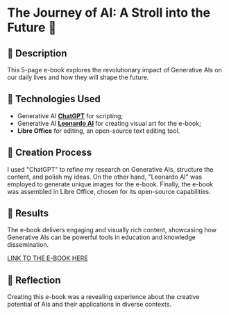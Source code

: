 # The Journey of AI: A Stroll into the Future 🌌

## 📒 Description
This 5-page e-book explores the revolutionary impact of Generative AIs on our daily lives and how they will shape the future.

## 🤖 Technologies Used
- Generative AI **[ChatGPT](https://chat.openai.com)** for scripting;
- Generative AI **[Leonardo AI](https://leonardo.ai)** for creating visual art for the e-book;
- **Libre Office** for editing, an open-source text editing tool.

## 🧐 Creation Process
I used "ChatGPT" to refine my research on Generative AIs, structure the content, and polish my ideas. On the other hand, "Leonardo AI" was employed to generate unique images for the e-book. Finally, the e-book was assembled in Libre Office, chosen for its open-source capabilities.

## 🚀 Results
The e-book delivers engaging and visually rich content, showcasing how Generative AIs can be powerful tools in education and knowledge dissemination.

[LINK TO THE E-BOOK HERE]()

## 💭 Reflection
Creating this e-book was a revealing experience about the creative potential of AIs and their applications in diverse contexts.